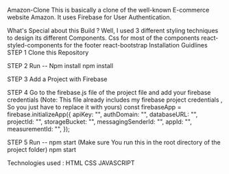 Amazon-Clone
This is basically a clone of the well-known E-commerce website Amazon. It uses Firebase for User Authentication.

What's Special about this Build ?
Well, I used 3 different styling techniques to design its different Components.
Css for most of the components
react-styled-components for the footer react-bootstrap
Installation Guidlines
STEP 1  Clone this Repository

STEP 2  Run -- Npm install  npm install

STEP 3  Add a Project with Firebase

STEP 4   Go to the firebase.js file of the project file and add your firebase credentials (Note: This file already includes my firebase project credentials , So you just have to replace it with yours)
const firebaseApp = firebase.initializeApp({
apiKey: "",
authDomain: "",
databaseURL: "",
projectId: "",
storageBucket: "",
messagingSenderId: "",
appId: "",
measurementId: "",
});


STEP 5   Run -- npm start (Make sure You run this in the root directory of the project folder)
   npm start


Technologies used :
HTML
CSS
JAVASCRIPT

